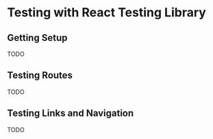 # Testing with React Testing Library

## Getting Setup

TODO

## Testing Routes

TODO

## Testing Links and Navigation

TODO
